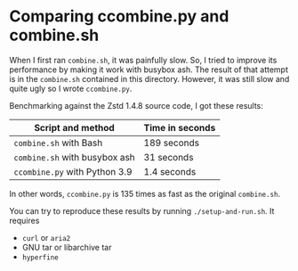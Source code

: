 # Comparing ccombine.py and combine.sh

When I first ran `combine.sh`, it was painfully slow. So, I tried to improve
its performance by making it work with busybox ash. The result of that attempt
is in the `combine.sh` contained in this directory. However, it was still slow
and quite ugly so I wrote `ccombine.py`.

Benchmarking against the Zstd 1.4.8 source code, I got these results:

| Script and method             | Time in seconds |
|-------------------------------|-----------------|
| `combine.sh` with Bash        | 189 seconds     |
| `combine.sh` with busybox ash | 31 seconds      |
| `ccombine.py` with Python 3.9 | 1.4 seconds     |

In other words, `ccombine.py` is 135 times as fast as the original
`combine.sh`.

You can try to reproduce these results by running `./setup-and-run.sh`. It
requires

- `curl` or `aria2`
- GNU tar or libarchive tar
- `hyperfine`
